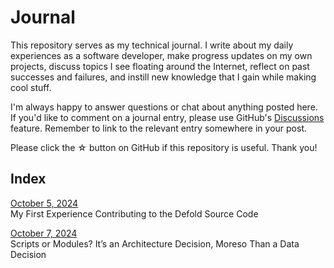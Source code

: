 # Journal

This repository serves as my technical journal. I write about my daily experiences as a software developer, make progress updates on my own projects, discuss topics I see floating around the Internet, reflect on past successes and failures, and instill new knowledge that I gain while making cool stuff.

I'm always happy to answer questions or chat about anything posted here. If you'd like to comment on a journal entry, please use GitHub's [Discussions](https://github.com/VowSoftware/journal/discussions) feature. Remember to link to the relevant entry somewhere in your post.

Please click the ☆ button on GitHub if this repository is useful. Thank you!

## Index

[October 5, 2024](entries/2024_10_05_1.md)  
My First Experience Contributing to the Defold Source Code

[October 7, 2024](entries/2024_10_07.md)  
Scripts or Modules? It’s an Architecture Decision, Moreso Than a Data Decision